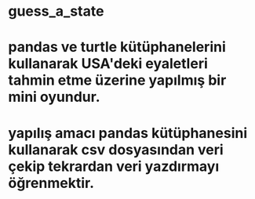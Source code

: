 # guess_a_state
# pandas ve turtle kütüphanelerini kullanarak USA'deki eyaletleri tahmin etme üzerine yapılmış bir mini oyundur.
# yapılış amacı pandas kütüphanesini kullanarak csv dosyasından veri çekip tekrardan veri yazdırmayı öğrenmektir.
